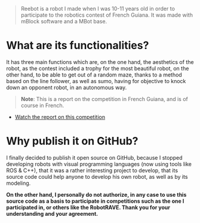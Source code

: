 > Reebot is a robot I made when I was 10-11 years old in order to participate to the robotics contest of French Guiana. It was made with mBlock software and a MBot base. 

# What are its functionalities?
It has three main functions which are, on the one hand, the aesthetics of the robot, as the contest included a trophy for the most beautiful robot, on the other hand, to be able to get out of a random maze, thanks to a method based on the line follower, as well as sumo, having for objective to knock down an opponent robot, in an autonomous way.

> **Note**: This is a report on the competition in French Guiana, and is of course in French.

* [Watch the report on this competition](https://www.youtube.com/embed/e4IyCrXLLpY)

# Why publish it on GitHub?
I finally decided to publish it open source on GitHub, because I stopped developing robots with visual programming languages (now using tools like ROS & C++), that it was a rather interesting project to develop, that its source code could help anyone to develop his own robot, as well as by its modeling.

**On the other hand, I personally do not authorize, in any case to use this source code as a basis to participate in competitions such as the one I participated in, or others like the RobotRAVE. Thank you for your understanding and your agreement.**